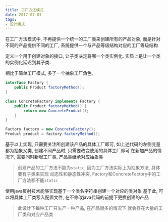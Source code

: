 ```yaml
---
title: 工厂方法模式
date: 2017-07-01
tags:
- 设计模式
---
```



在工厂方法模式中, 不再提供一个统一的工厂类来创建所有的产品对象, 而是针对不同的产品提供不同的工厂,
系统提供一个与产品等级结构对应的工厂等级结构


定义一个用于创建对象的接口, 让子类决定将哪一个类实例化.
实质上是让一个类的实例化延迟到其子类.


相比于简单工厂模式, 多了一个抽象工厂角色,


```java
interface Factory {
    public Product factoryMethod();
}
```
```java
class ConcreteFactory implements Factory {
    public Product factoryMethod() {
        return new ConcreteProduct();
    }
}
```

```java
Factory factory = new ConcreteFactory();
Product product = factory.factoryMethod();
```

基于以上实现,
只需要关注所创建该产品的具体工厂即可, 如上述代码的左侧变量都为抽象父类,
创建不同产品时, 只需要改变使用的具体工厂即可
在新加产品的情况下, 需要同时新增工厂类, 产品类继承对应抽象类

> 创建产品的工厂方法不能为`static`, 因为工厂方法实际上为抽象方法, 具体要有子类来实现
> 动态性和静态性冲突, Factory和ConcreteFactory中的工厂方法都不能`static`


使用java反射技术能够实现基于一个类名字符串创建一个对应的类对象
基于此, 可以将具体工厂类写入配置文件, 在不修改java代码的前提下更换创建的产品


> 此设计下每种工厂只生产一种产品, 在产品很多的情况下
> 就会存在大量的工厂类和对应产品类